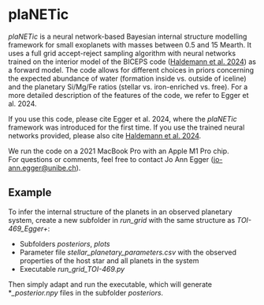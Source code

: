 # plaNETic
*plaNETic* is a neural network-based Bayesian internal structure modelling framework for small exoplanets with masses between 0.5 and 15 Mearth. 
It uses a full grid accept-reject sampling algorithm with neural networks trained on the interior model of the BICEPS code ([Haldemann et al. 2024](https://ui.adsabs.harvard.edu/abs/2024A%26A...681A..96H/abstract)) as a forward model. 
The code allows for different choices in priors concerning the expected abundance of water (formation inside vs. outside of iceline) and the planetary Si/Mg/Fe ratios (stellar vs. iron-enriched vs. free). 
For a more detailed description of the features of the code, we refer to Egger et al. 2024.

If you use this code, please cite Egger et al. 2024, where the *plaNETic* framework was introduced for the first time. 
If you use the trained neural networks provided, please also cite [Haldemann et al. 2024](https://ui.adsabs.harvard.edu/abs/2024A%26A...681A..96H/abstract).  

We run the code on a 2021 MacBook Pro with an Apple M1 Pro chip.  
For questions or comments, feel free to contact Jo Ann Egger (jo-ann.egger@unibe.ch).


## Example
To infer the internal structure of the planets in an observed planetary system, create a new subfolder in *run_grid* with the same structure as *TOI-469_Egger+*:
- Subfolders *posteriors*, *plots*
- Parameter file *stellar_planetary_parameters.csv* with the observed properties of the host star and all planets in the system
- Executable *run_grid_TOI-469.py*

Then simply adapt and run the executable, which will generate **_posterior.npy* files in the subfolder *posteriors*.
